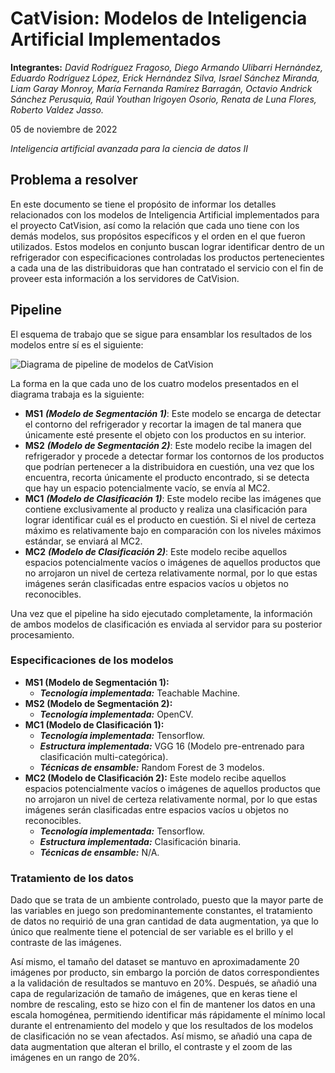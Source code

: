 # CatVision: Modelos de Inteligencia Artificial Implementados

**Integrantes:** *David Rodríguez Fragoso, Diego Armando Ulibarri Hernández, Eduardo Rodríguez López, Erick Hernández Silva, Israel Sánchez Miranda, Liam Garay Monroy, María Fernanda Ramírez Barragán, Octavio Andrick Sánchez Perusquia, Raúl Youthan Irigoyen Osorio,  Renata de Luna Flores, Roberto Valdez Jasso.*

05 de noviembre de 2022

*Inteligencia artificial avanzada para la ciencia de datos II*


## Problema a resolver
En este documento se tiene el propósito de informar los detalles relacionados con los modelos de Inteligencia Artificial implementados para el proyecto CatVision, así como la relación que cada uno tiene con los demás modelos, sus propósitos específicos y el orden en el que fueron utilizados. Estos modelos en conjunto buscan lograr identificar dentro de un refrigerador con especificaciones controladas los productos pertenecientes a cada una de las distribuidoras que han contratado el servicio con el fin de proveer esta información a los servidores de CatVision.

## Pipeline
El esquema de trabajo que se sigue para ensamblar los resultados de los modelos entre sí es el siguiente:

<img src="https://imgur.com/a/2RT1FTA" alt="Diagrama de pipeline de modelos de CatVision">

La forma en la que cada uno de los cuatro modelos presentados en el diagrama trabaja es la siguiente:
- **MS1** ***(Modelo de Segmentación 1)***: Este modelo se encarga de detectar el contorno del refrigerador y recortar la imagen de tal manera que únicamente esté presente el objeto con los productos en su interior.
- **MS2** ***(Modelo de Segmentación 2)***: Este modelo recibe la imagen del refrigerador y procede a detectar formar los contornos de los productos que podrían pertenecer a la distribuidora en cuestión, una vez que los encuentra, recorta únicamente el producto encontrado, si se detecta que hay un espacio potencialmente vacío, se envía al MC2.
- **MC1** ***(Modelo de Clasificación 1)***: Este modelo recibe las imágenes que contiene exclusivamente al producto y realiza una clasificación para lograr identificar cuál es el producto en cuestión. Si el nivel de certeza máximo es relativamente bajo en comparación con los niveles máximos estándar, se enviará al MC2.
- **MC2** ***(Modelo de Clasificación 2)***: Este modelo recibe aquellos espacios potencialmente vacíos o imágenes de aquellos productos que no arrojaron un nivel de certeza relativamente normal, por lo que estas imágenes serán clasificadas entre espacios vacíos u objetos no reconocibles. 

Una vez que el pipeline ha sido ejecutado completamente, la información de ambos modelos de clasificación es enviada al servidor para su posterior procesamiento.

### Especificaciones de los modelos
- **MS1 (Modelo de Segmentación 1):** 
    + ***Tecnología implementada:*** Teachable Machine.
- **MS2 (Modelo de Segmentación 2):**
    + ***Tecnología implementada:*** OpenCV.
- **MC1 (Modelo de Clasificación 1):**
    + ***Tecnología implementada:*** Tensorflow.
    + ***Estructura implementada:*** VGG 16 (Modelo pre-entrenado para clasificación multi-categórica).
    + ***Técnicas de ensamble:*** Random Forest de 3 modelos.
- **MC2 (Modelo de Clasificación 2):** Este modelo recibe aquellos espacios potencialmente vacíos o imágenes de aquellos productos que no arrojaron un nivel de certeza relativamente normal, por lo que estas imágenes serán clasificadas entre espacios vacíos u objetos no reconocibles. 
    + ***Tecnología implementada:*** Tensorflow.
    + ***Estructura implementada:*** Clasificación binaria.
    + ***Técnicas de ensamble:*** N/A.

### Tratamiento de los datos
Dado que se trata de un ambiente controlado, puesto que la mayor parte de las variables en juego son predominantemente constantes, el tratamiento de datos no requirió de una gran cantidad de data augmentation, ya que lo único que realmente tiene el potencial de ser variable es el brillo y el contraste de las imágenes. 

Así mismo, el tamaño del dataset se mantuvo en aproximadamente 20 imágenes por producto, sin embargo la porción de datos correspondientes a la validación de resultados se mantuvo en 20%. Después, se añadió una capa de regularización de tamaño de imágenes, que en keras tiene el nombre de rescaling, esto se hizo con el fin de mantener los datos en una escala homogénea, permitiendo identificar más rápidamente el mínimo local durante el entrenamiento del modelo y que los resultados de los modelos de clasificación no se vean afectados. Así mismo, se añadió una capa de data augmentation que alteran el brillo, el contraste y el zoom de las imágenes en un rango de 20%.
